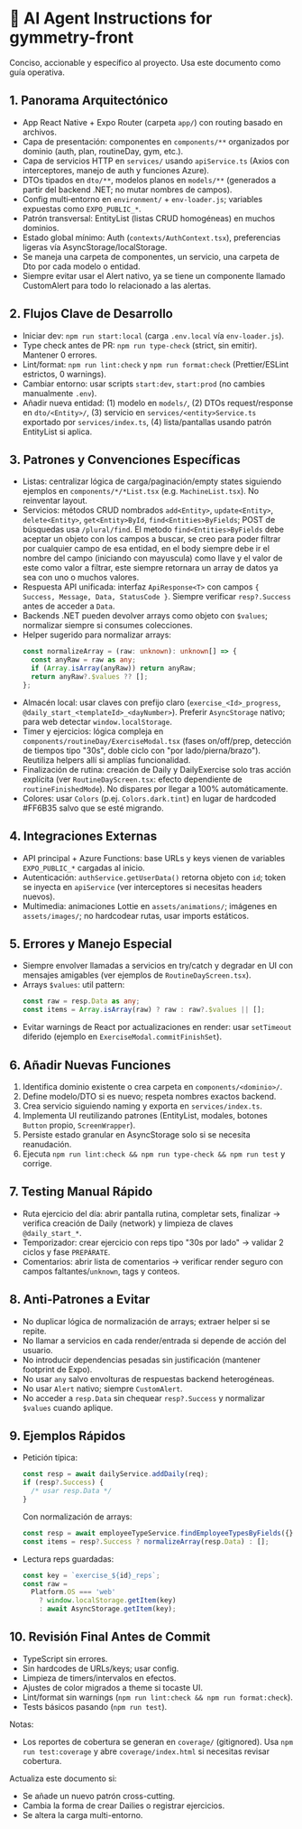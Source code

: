 # 🤖 AI Agent Instructions for gymmetry-front

Conciso, accionable y específico al proyecto. Usa este documento como guía operativa.

## 1. Panorama Arquitectónico

- App React Native + Expo Router (carpeta `app/`) con routing basado en archivos.
- Capa de presentación: componentes en `components/**` organizados por dominio (auth, plan, routineDay, gym, etc.).
- Capa de servicios HTTP en `services/` usando `apiService.ts` (Axios con interceptores, manejo de auth y funciones Azure).
- DTOs tipados en `dto/**`, modelos planos en `models/**` (generados a partir del backend .NET; no mutar nombres de campos).
- Config multi‑entorno en `environment/` + `env-loader.js`; variables expuestas como `EXPO_PUBLIC_*`.
- Patrón transversal: EntityList (listas CRUD homogéneas) en muchos dominios.
- Estado global mínimo: Auth (`contexts/AuthContext.tsx`), preferencias ligeras vía AsyncStorage/localStorage.
- Se maneja una carpeta de componentes, un servicio, una carpeta de Dto por cada modelo o entidad.
- Siempre evitar usar el Alert nativo, ya se tiene un componente llamado CustomAlert para todo lo relacionado a las alertas.

## 2. Flujos Clave de Desarrollo

- Iniciar dev: `npm run start:local` (carga `.env.local` vía `env-loader.js`).
- Type check antes de PR: `npm run type-check` (strict, sin emitir). Mantener 0 errores.
- Lint/format: `npm run lint:check` y `npm run format:check` (Prettier/ESLint estrictos, 0 warnings).
- Cambiar entorno: usar scripts `start:dev`, `start:prod` (no cambies manualmente `.env`).
- Añadir nueva entidad: (1) modelo en `models/`, (2) DTOs request/response en `dto/<Entity>/`, (3) servicio en `services/<entity>Service.ts` exportado por `services/index.ts`, (4) lista/pantallas usando patrón EntityList si aplica.

## 3. Patrones y Convenciones Específicas

- Listas: centralizar lógica de carga/paginación/empty states siguiendo ejemplos en `components/*/*List.tsx` (e.g. `MachineList.tsx`). No reinventar layout.
- Servicios: métodos CRUD nombrados `add<Entity>`, `update<Entity>`, `delete<Entity>`, `get<Entity>ById`, `find<Entities>ByFields`; POST de búsquedas usa `/plural/find`. El metodo `find<Entities>ByFields` debe aceptar un objeto con los campos a buscar, se creo para poder filtrar por cualquier campo de esa entidad, en el body siempre debe ir el nombre del campo (iniciando con mayuscula) como llave y el valor de este como valor a filtrar, este siempre retornara un array de datos ya sea con uno o muchos valores.
- Respuesta API unificada: interfaz `ApiResponse<T>` con campos `{ Success, Message, Data, StatusCode }`. Siempre verificar `resp?.Success` antes de acceder a `Data`.
- Backends .NET pueden devolver arrays como objeto con `$values`; normalizar siempre si consumes colecciones.
- Helper sugerido para normalizar arrays:
  ```ts
  const normalizeArray = (raw: unknown): unknown[] => {
    const anyRaw = raw as any;
    if (Array.isArray(anyRaw)) return anyRaw;
    return anyRaw?.$values ?? [];
  };
  ```
- Almacén local: usar claves con prefijo claro (`exercise_<Id>_progress`, `@daily_start_<templateId>_<dayNumber>`). Preferir `AsyncStorage` nativo; para web detectar `window.localStorage`.
- Timer y ejercicios: lógica compleja en `components/routineDay/ExerciseModal.tsx` (fases on/off/prep, detección de tiempos tipo "30s", doble ciclo con "por lado/pierna/brazo"). Reutiliza helpers allí si amplías funcionalidad.
- Finalización de rutina: creación de Daily y DailyExercise solo tras acción explícita (ver `RoutineDayScreen.tsx`: efecto dependiente de `routineFinishedMode`). No dispares por llegar a 100% automáticamente.
- Colores: usar `Colors` (p.ej. `Colors.dark.tint`) en lugar de hardcoded #FF6B35 salvo que se esté migrando.

## 4. Integraciones Externas

- API principal + Azure Functions: base URLs y keys vienen de variables `EXPO_PUBLIC_*` cargadas al inicio.
- Autenticación: `authService.getUserData()` retorna objeto con `id`; token se inyecta en `apiService` (ver interceptores si necesitas headers nuevos).
- Multimedia: animaciones Lottie en `assets/animations/`; imágenes en `assets/images/`; no hardcodear rutas, usar imports estáticos.

## 5. Errores y Manejo Especial

- Siempre envolver llamadas a servicios en try/catch y degradar en UI con mensajes amigables (ver ejemplos de `RoutineDayScreen.tsx`).
- Arrays `$values`: util pattern:
  ```ts
  const raw = resp.Data as any;
  const items = Array.isArray(raw) ? raw : raw?.$values || [];
  ```
- Evitar warnings de React por actualizaciones en render: usar `setTimeout` diferido (ejemplo en `ExerciseModal.commitFinishSet`).

## 6. Añadir Nuevas Funciones

1. Identifica dominio existente o crea carpeta en `components/<dominio>/`.
2. Define modelo/DTO si es nuevo; respeta nombres exactos backend.
3. Crea servicio siguiendo naming y exporta en `services/index.ts`.
4. Implementa UI reutilizando patrones (EntityList, modales, botones `Button` propio, `ScreenWrapper`).
5. Persiste estado granular en AsyncStorage solo si se necesita reanudación.
6. Ejecuta `npm run lint:check && npm run type-check && npm run test` y corrige.

## 7. Testing Manual Rápido

- Ruta ejercicio del día: abrir pantalla rutina, completar sets, finalizar → verifica creación de Daily (network) y limpieza de claves `@daily_start_*`.
- Temporizador: crear ejercicio con reps tipo "30s por lado" → validar 2 ciclos y fase `PREPÁRATE`.
- Comentarios: abrir lista de comentarios → verificar render seguro con campos faltantes/`unknown`, tags y conteos.

## 8. Anti‑Patrones a Evitar

- No duplicar lógica de normalización de arrays; extraer helper si se repite.
- No llamar a servicios en cada render/entrada si depende de acción del usuario.
- No introducir dependencias pesadas sin justificación (mantener footprint de Expo).
- No usar `any` salvo envolturas de respuestas backend heterogéneas.
- No usar `Alert` nativo; siempre `CustomAlert`.
- No acceder a `resp.Data` sin chequear `resp?.Success` y normalizar `$values` cuando aplique.

## 9. Ejemplos Rápidos

- Petición típica:

  ```ts
  const resp = await dailyService.addDaily(req);
  if (resp?.Success) {
    /* usar resp.Data */
  }
  ```

  Con normalización de arrays:

  ```ts
  const resp = await employeeTypeService.findEmployeeTypesByFields({});
  const items = resp?.Success ? normalizeArray(resp.Data) : [];
  ```

- Lectura reps guardadas:
  ```ts
  const key = `exercise_${id}_reps`;
  const raw =
    Platform.OS === 'web'
      ? window.localStorage.getItem(key)
      : await AsyncStorage.getItem(key);
  ```

## 10. Revisión Final Antes de Commit

- TypeScript sin errores.
- Sin hardcodes de URLs/keys; usar config.
- Limpieza de timers/intervalos en efectos.
- Ajustes de color migrados a theme si tocaste UI.
- Lint/format sin warnings (`npm run lint:check && npm run format:check`).
- Tests básicos pasando (`npm run test`).

Notas:

- Los reportes de cobertura se generan en `coverage/` (gitignored). Usa `npm run test:coverage` y abre `coverage/index.html` si necesitas revisar cobertura.

Actualiza este documento si:

- Se añade un nuevo patrón cross-cutting.
- Cambia la forma de crear Dailies o registrar ejercicios.
- Se altera la carga multi-entorno.
